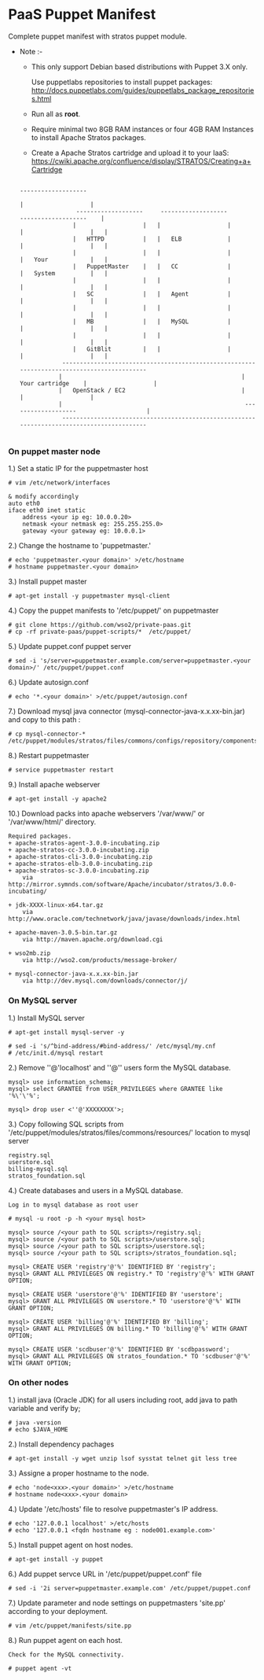 PaaS Puppet Manifest
==============

Complete puppet manifest with stratos puppet module. 

* Note :-

    + This only support Debian based distributions with Puppet 3.X only.
        
        Use puppetlabs repositories to install puppet packages: 
        http://docs.puppetlabs.com/guides/puppetlabs_package_repositories.html
    
    + Run all as __root__.
    
    + Require minimal two 8GB RAM instances or four 4GB RAM Instances to install Apache Stratos packages.
    
    + Create a Apache Stratos cartridge and upload it to your IaaS: 
        https://cwiki.apache.org/confluence/display/STRATOS/Creating+a+Cartridge


    ```
                                                                                -------------------       
                                                                               |                   |
                    -------------------     -------------------             -------------------    |
                   |                   |   |                   |           |                   |   |
                   |   HTTPD           |   |   ELB             |           |                   |   |
                   |                   |   |                   |           |   Your            |   |
                   |   PuppetMaster    |   |   CC              |           |   System          |   |
                   |                   |   |                   |           |                   |   |
                   |   SC              |   |   Agent           |           |                   |   |
                   |                   |   |                   |           |                   |   |
                   |   MB              |   |   MySQL           |           |                   |   |
                   |                   |   |                   |           |                   |   |
                   |   GitBlit         |   |                   |           |                   |   |
                -------------------------------------------------------------------------------------------
               |                                                   | Your cartridge    |                   |
               |   OpenStack / EC2                                 |                   |                   |
               |                                                    -------------------                    |
                -------------------------------------------------------------------------------------------


    ```

### On puppet master node 

1.) Set a static IP for the puppetmaster host

    # vim /etc/network/interfaces
     
    & modify accordingly 
    auto eth0
    iface eth0 inet static
        address <your ip eg: 10.0.0.20>
        netmask <your netmask eg: 255.255.255.0>
        gateway <your gateway eg: 10.0.0.1>

2.) Change the hostname to 'puppetmaster.<your domain>' 

    # echo 'puppetmaster.<your domain>' >/etc/hostname
    # hostname puppetmaster.<your domain>

3.) Install puppet master

    # apt-get install -y puppetmaster mysql-client 

4.) Copy the puppet manifests to '/etc/puppet/' on puppetmaster

    # git clone https://github.com/wso2/private-paas.git
    # cp -rf private-paas/puppet-scripts/*  /etc/puppet/

5.) Update puppet.conf puppet server

    # sed -i 's/server=puppetmaster.example.com/server=puppetmaster.<your domain>/' /etc/puppet/puppet.conf 
    
6.) Update autosign.conf

    # echo '*.<your domain>' >/etc/puppet/autosign.conf

7.) Download mysql java connector (mysql-connector-java-x.x.xx-bin.jar) and copy to this path :

    # cp mysql-connector-* /etc/puppet/modules/stratos/files/commons/configs/repository/components/lib/

8.) Restart puppetmaster

    # service puppetmaster restart

9.) Install apache webserver

    # apt-get install -y apache2
    
10.) Download packs into apache webservers '/var/www/' or '/var/www/html/' directory.

    Required packages.
    + apache-stratos-agent-3.0.0-incubating.zip
    + apache-stratos-cc-3.0.0-incubating.zip
    + apache-stratos-cli-3.0.0-incubating.zip
    + apache-stratos-elb-3.0.0-incubating.zip
    + apache-stratos-sc-3.0.0-incubating.zip
        via http://mirror.symnds.com/software/Apache/incubator/stratos/3.0.0-incubating/
        
    + jdk-XXXX-linux-x64.tar.gz
        via http://www.oracle.com/technetwork/java/javase/downloads/index.html
        
    + apache-maven-3.0.5-bin.tar.gz
        via http://maven.apache.org/download.cgi
     
    + wso2mb.zip
        via http://wso2.com/products/message-broker/
        
    + mysql-connector-java-x.x.xx-bin.jar
        via http://dev.mysql.com/downloads/connector/j/
        

### On MySQL server

1.) Install MySQL server

    # apt-get install mysql-server -y
     
    # sed -i 's/^bind-address/#bind-address/' /etc/mysql/my.cnf
    # /etc/init.d/mysql restart

2.) Remove ''@'localhost' and ''@'<mysql server hostname>' users form the MySQL database.

    mysql> use information_schema;
    mysql> select GRANTEE from USER_PRIVILEGES where GRANTEE like '%\'\'%';
     
    mysql> drop user <''@'XXXXXXXX'>;

3.) Copy following SQL scripts from '/etc/puppet/modules/stratos/files/commons/resources/' location 
    to mysql server

    registry.sql
    userstore.sql
    billing-mysql.sql
    stratos_foundation.sql
    
4.) Create databases and users in a MySQL database.

    Log in to mysql database as root user 
     
    # mysql -u root -p -h <your mysql host>
     
    mysql> source /<your path to SQL scripts>/registry.sql; 
    mysql> source /<your path to SQL scripts>/userstore.sql;
    mysql> source /<your path to SQL scripts>/userstore.sql;
    mysql> source /<your path to SQL scripts>/stratos_foundation.sql;
     
    mysql> CREATE USER 'registry'@'%' IDENTIFIED BY 'registry';
    mysql> GRANT ALL PRIVILEGES ON registry.* TO 'registry'@'%' WITH GRANT OPTION;
     
    mysql> CREATE USER 'userstore'@'%' IDENTIFIED BY 'userstore';
    mysql> GRANT ALL PRIVILEGES ON userstore.* TO 'userstore'@'%' WITH GRANT OPTION;
     
    mysql> CREATE USER 'billing'@'%' IDENTIFIED BY 'billing';
    mysql> GRANT ALL PRIVILEGES ON billing.* TO 'billing'@'%' WITH GRANT OPTION;
     
    mysql> CREATE USER 'scdbuser'@'%' IDENTIFIED BY 'scdbpassword';
    mysql> GRANT ALL PRIVILEGES ON stratos_foundation.* TO 'scdbuser'@'%' WITH GRANT OPTION;

### On other nodes

1.) install java (Oracle JDK) for all users including root, add java to path variable and verify by;

    # java -version
    # echo $JAVA_HOME

2.) Install dependency pachages

    # apt-get install -y wget unzip lsof sysstat telnet git less tree

3.) Assigne a proper hostname to the node.

    # echo 'node<xxx>.<your domain>' >/etc/hostname
    # hostname node<xxx>.<your domain>

4.) Update '/etc/hosts' file to resolve puppetmaster's IP address.

    # echo '127.0.0.1 localhost' >/etc/hosts
    # echo '127.0.0.1 <fqdn hostname eg : node001.example.com>'

5.) Install puppet agent on host nodes.

    # apt-get install -y puppet

6.) Add puppet servce URL in '/etc/puppet/puppet.conf' file

    # sed -i '2i server=puppetmaster.example.com' /etc/puppet/puppet.conf

7.) Update parameter and node settings on puppetmasters 'site.pp' according to your deployment.

    # vim /etc/puppet/manifests/site.pp 

8.) Run puppet agent on each host.

    Check for the MySQL connectivity.
     
    # puppet agent -vt

